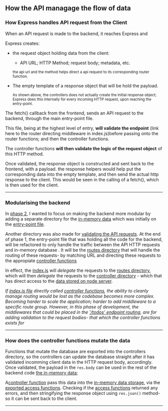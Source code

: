 
## How the API managage the flow of data

### How Express handles API request from the Client
When an API request is made to the backend, it reaches Express and 

Express creates:

  - the request object holding data from the client: 
    - API URL; HTTP Method; request body;  metadata, etc.
    
    <small>the api url and the method helps direct a api request to its corresponding router function.</small>

- The empty template of a response object that will be hold the payload. 

  <small>As shown above, the controllers does not actually create the initial response object; Express does this internally for every incoming HTTP request, upon reaching the entry-point.</small>

The fetch() callback from the frontend, sends an API request to the backend, through the main entry-point file.

This file, being at the highest level of entry, **will validate the endpoint** (link here to the router directing middleware in index.js)before passing onto the router functions; and then the controller functions. 

The controller functions **will then validate the logic of the request object** of this HTTP method. 

Once validated, the response object is constructed and sent back to the frontend, with a payload. the response helpers would help put the corresponding data into the empty template, and then send the actual http response to the client.
This would be seen in the calling of a fetch(), which is then used for the client.  


---

### Modularising the backend

In [phase 2](./PROJECT_PHASES.md), I wanted to focus on making the backend more modular by adding a separate directory for the [in-memory data](../backend/src/data/todoStore.js) which was initially on the [entry-point file](../backend/src/index.js). 

Another directory was also made for [validating the API requests](../backend/src/controllers).
At the end of phase 1, the entry-point file that was holding all the code for the backend, will be refactored 
to only handle the traffic between the API HTTP requests and in-memory database .
It will be the [routes directory](../backend/src/routes/) that will handle the routing of these requests- by matching URL and directing these requests to the appropiate [controller functions](../backend/src/controllers/)

In effect, the [index.js](../backend/src/index.js) will _delegate_ the requests to the [routes directory](../backend/src/routes/), 
which will then _delegate_ the requests to the [controller directory](../backend/src/controllers/) - which that has direct access to the [data stored on node server](../backend/src/data/todoStore.js).

_If [index.js file](../backend/src/index.js) directly called [controller functions](../backend/src/controllers/), the ability to cleanly manage routing would be lost as the codebase becomes more complex. Becoming harder to scale the application; harder to add middleware to
a specific route group. 
However, in this phase of development, the middlewares that could be placed in the ['/todos' endpoint routing](../backend/src/routes/todos.js), are for adding validation to the request bodies- that which the controller functions exists for_

---
### How does the controller functions mutate the data

Functions that mutate the database are exported into the controllers directory, so the controllers can update the database straight after it has validated incomming client data in the HTTP request body, accordingly. 
Once validated, the payload in the `res.body` can be used in the rest of the backend code [the in-memory data](../backend/src/data/todoStore.js); 

A[controller function](../backend/src/controllers/) pass this data into the [in-memory data storage](../backend/src/data), via the [exported access functions](../backend/src/data/todoStore.js).
Checking if the [access functions](../backend/src/data/todoStore.js) returned any errors, and then stringifying the response object using `res.json()` method- so it can be sent back to the client.

 
 

---
<!-- 
## logic flow of the entry-point file in the backend: index.js

Once the server startup on the docker container or on node `app.listen(PORT,()=>{})`, this creates a HTTP server on the specified port.

This server can recieve HTTP requests from the clients (the browser). 
the request hit the server and the express app receives the API request.
now the express app can handle the request
with its middlewares and handlers.

  #### the 1st middleware:

  -`app.use(cors())`` 
    apply cors middleware to allow frontend to communicate with backend. 
    browsers same-origin policy always block requests between different origins
  #### the 2nd middleware:

  -`app.use(express.json())`
    parse all  request bodies from string into JSON format before reaching the route handlers.
  #### the 3rd middleware:

  -`app.use(`/todos`, todosRouter)`
    this redirects the api URL with this endpoint, into the file assigned to `todosRouter`.
    if not, then skip this and move onto the next middleware.

  #### the 4th middleware:

  -`app.use((req,res,next) =>{res.status(404).json({error: 'something went wrong'})})`
    this is a 404 handler (and not seen as an error middleware) that catches any request
    that is not matching the endpoint stated in the previous middleware

  #### the 5th middleware:

  -`app.use((err,req,res,next))`
  now, this is an actual error middleware (therefore requires tthe 4 parameters). 
  this, and the 404 handler, are mutaully exclusive. If one runs, the other isn't called.
  therefore, if the request is not handled by the 404 handler and there is an error, this middleware will be called.
  this error could be found in how the controller or data store interacts with the request. 

 -->
